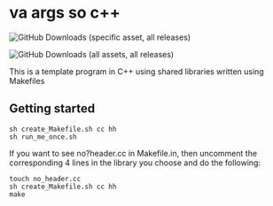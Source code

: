 # va args so c++

![GitHub Downloads (specific asset, all releases)](https://img.shields.io/github/downloads/jedamus/va_args_so_cplusplus/va_args_so_c%2b%2b?label=Downloads%20va_args_so_c++&style=for-the-badge)

![GitHub Downloads (all assets, all releases)](https://img.shields.io/github/downloads/jedamus/va_args_so_cplusplus/total?label=Total%20Downloads&style=for-the-badge)

This is a template program in C++ using shared libraries written using Makefiles

## Getting started

```
sh create_Makefile.sh cc hh
sh run_me_once.sh
```

If you want to see no?header.cc in Makefile.in, then uncomment the corresponding 4 lines in the library you choose and do the following:

```
touch no_header.cc
sh create_Makefile.sh cc hh
make
```